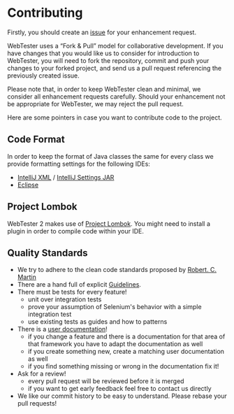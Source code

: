 # Contributing

Firstly, you should create an [issue](https://github.com/testIT-WebTester/webtester2-core/issues) 
for your enhancement request.

WebTester uses a “Fork & Pull” model for collaborative development. If you have changes that you 
would like us to consider for introduction to WebTester, you will need to fork the repository, 
commit and push your changes to your forked project, and send us a pull request referencing the 
previously created issue.

Please note that, in order to keep WebTester clean and minimal, we consider all enhancement requests 
carefully. Should your enhancement not be appropriate for WebTester, we may reject the pull request.

Here are some pointers in case you want to contribute code to the project.

## Code Format
In order to keep the format of Java classes the same for every class we provide formatting settings for the following IDEs:

- [IntelliJ XML](https://github.com/testIT-WebTester/webtester2-core/blob/master/development/intellij_formatter.xml) / [IntelliJ Settings JAR](https://github.com/testIT-WebTester/webtester2-core/blob/master/development/intellij-formatter-settings.jar)
- [Eclipse](https://github.com/testIT-WebTester/webtester2-core/blob/master/development/eclipse_formatter.xml)

## Project Lombok
WebTester 2 makes use of [Project Lombok](https://projectlombok.org). You might need to install a plugin in order to compile code within your IDE.

## Quality Standards

* We try to adhere to the clean code standards proposed by [Robert. C. Martin](https://www.google.com/search?q=bob+martin+clean+code)
* There are a hand full of explicit [Guidelines](https://github.com/testIT-WebTester/webtester2-core/wiki/Coding-Guidelines).
* There must be tests for every feature!
  * unit over integration tests
  * prove your assumption of Selenium's behavior with a simple integration test
  * use existing tests as guides and how to patterns
* There is a [user documentation](https://github.com/testIT-WebTester/webtester2-core/tree/master/webtester-documentation)!
  * if you change a feature and there is a documentation for that area of that framework you have to adapt the documentation as well
  * if you create something new, create a matching user documentation as well
  * if you find something missing or wrong in the documentation fix it!
* Ask for a review!
  * every pull request will be reviewed before it is merged
  * if you want to get early feedback feel free to contact us directly
* We like our commit history to be easy to understand. Please rebase your pull requests!
